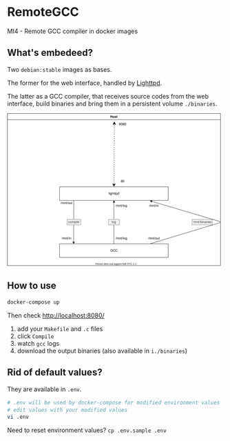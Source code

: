 # RemoteGCC
MI4 - Remote GCC compiler in docker images

##  What's embedeed?

Two `debian:stable` images as bases.

The former for the web interface, handled by [Lighttpd](https://www.lighttpd.net/).

The latter as a GCC compiler, that receives source codes from the web interface, build binaries and bring them in a persistent volume `./binaries`.

![Conception schema](./Conception/conception.svg)

## How to use

```bash
docker-compose up
```

Then check [http://localhost:8080/](http://localhost:8080/)

1. add your `Makefile` and `.c` files
2. click `Compile`
3. watch `gcc` logs
4. download the output binaries (also available in `i./binaries`)

## Rid of default values?

They are available in `.env`.

```bash
# .env will be used by docker-compose for modified environment values
# edit values with your modified values
vi .env
```

Need to reset environment values? `cp .env.sample .env`
